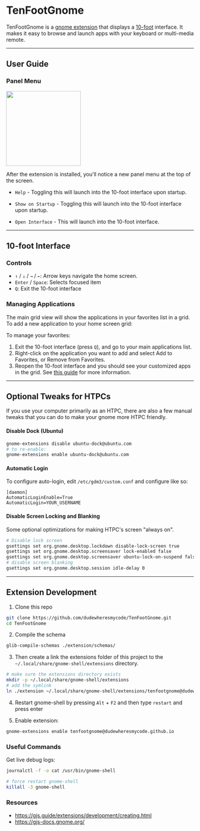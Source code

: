# TenFootGnome

TenFootGnome is a [gnome extension](https://extensions.gnome.org/) that displays a [10-foot](https://en.wikipedia.org/wiki/10-foot_user_interface) interface. It makes it easy to browse and launch apps with your keyboard or multi-media remote.

---

## User Guide

### Panel Menu

<img src="https://user-images.githubusercontent.com/3523761/149644463-38db5cb9-2243-4d38-8907-40beadb48e6b.png" height="200" />

After the extension is installed, you'll notice a new panel menu at the top of the screen.

- `Help` - Toggling this will launch into the 10-foot interface upon startup.

- `Show on Startup` - Toggling this will launch into the 10-foot interface upon startup.

- `Open Interface` - This will launch into the 10-foot interface.

---

## 10-foot Interface

### Controls

- `↑` / `↓` / `→` / `←`: Arrow keys navigate the home screen.
- `Enter` / `Space`: Selects focused item
- `Q`: Exit the 10-foot interface

### Managing Applications

The main grid view will show the applications in your favorites list in a grid. To add a new application to your home screen grid:

To manage your favorites:

1. Exit the 10-foot interface (press `Q`), and go to your main applications list.
1. Right-click on the application you want to add and select Add to Favorites, or Remove from Favorites.
1. Reopen the 10-foot interface and you should see your customized apps in the grid. See [this guide](https://help.ubuntu.com/stable/ubuntu-help/shell-apps-favorites.html.en) for more information.

---

## Optional Tweaks for HTPCs

If you use your computer primarily as an HTPC, there are also a few manual tweaks that you can do to make your gnome more HTPC friendly.

#### Disable Dock (Ubuntu)

```bash
gnome-extensions disable ubuntu-dock@ubuntu.com
# to re-enable:
gnome-extensions enable ubuntu-dock@ubuntu.com
```

#### Automatic Login

To configure auto-login, edit `/etc/gdm3/custom.conf` and configure like so:

```
[daemon]
AutomaticLoginEnable=True
AutomaticLogin=YOUR_USERNAME
```

#### Disable Screen Locking and Blanking

Some optional optimizations for making HTPC's screen "always on".

```bash
# Disable lock screen
gsettings set org.gnome.desktop.lockdown disable-lock-screen true
gsettings set org.gnome.desktop.screensaver lock-enabled false
gsettings set org.gnome.desktop.screensaver ubuntu-lock-on-suspend false
# disable screen blanking
gsettings set org.gnome.desktop.session idle-delay 0
```

---

## Extension Development

1. Clone this repo

```bash
git clone https://github.com/dudewheresmycode/TenFootGnome.git
cd TenFootGnome
```

2. Compile the schema

```bash
glib-compile-schemas ./extension/schemas/
```

3. Then create a link the extensions folder of this project to the `~/.local/share/gnome-shell/extensions` directory.

```bash
# make sure the extensions directory exists
mkdir -p ~/.local/share/gnome-shell/extensions
# add the symlink
ln ./extension ~/.local/share/gnome-shell/extensions/tenfootgnome@dudewheresmycode.github.io
```

4. Restart gnome-shell by pressing `Alt` + `F2` and then type `restart` and press enter

5. Enable extension:

```bash
gnome-extensions enable tenfootgnome@dudewheresmycode.github.io
```

### Useful Commands

Get live debug logs:

```bash
journalctl -f -o cat /usr/bin/gnome-shell
```

```bash
# force restart gnome-shell
killall -3 gnome-shell
```

### Resources

- https://gjs.guide/extensions/development/creating.html
- https://gjs-docs.gnome.org/
